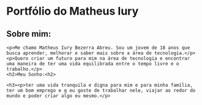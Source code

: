 <!DOCTYPE html>
<html lang="pt-br">
<head>
    <meta charset="UTF-8">
    <meta name="viewport" content="width=device-width, initial-scale=1.0">
    <title>Portfólio</title>
</head>
<body>
    <h1>Portfólio do Matheus Iury</h1>
    <h2>Sobre mim:</h2>
    
    <p>Me chamo Matheus Iury Bezerra Abreu. Sou um jovem de 18 anos que busca aprender, melhorar e saber mais sobre a área de tecnologia.</p>
    <p>Quero criar um futuro para mim na área de tecnologia e encontrar uma maneira de ter uma vida equilibrada entre o tempo livre e o trabalho.</p>
    <h2>Meu Sonho:<h2>
        
    <h3><p>ter uma vida tranquila e digna para mim e para minha família, ter um bom emprego e q eu goste de trabalhar nele, viajar ao redor do mundo e poder criar algo eu mesmo.</p>
</body>
</html>
